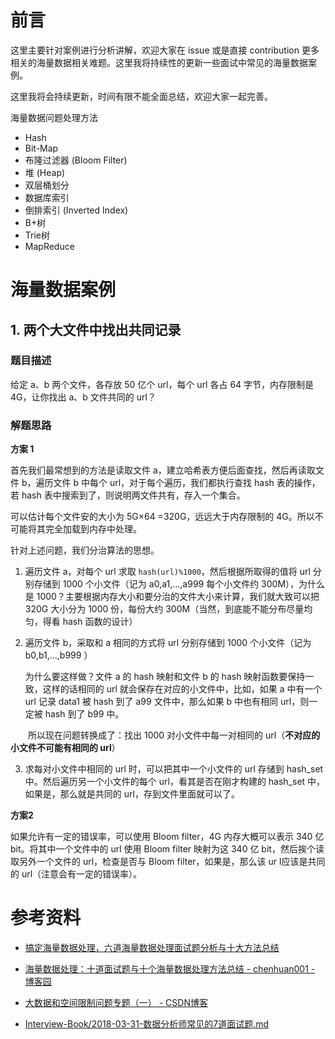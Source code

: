# 前言

这里主要针对案例进行分析讲解，欢迎大家在 issue 或是直接 contribution 更多相关的海量数据相关难题。这里我将持续性的更新一些面试中常见的海量数据案例。

这里我将会持续更新，时间有限不能全面总结，欢迎大家一起完善。



海量数据问题处理方法

- Hash
- Bit-Map
- 布隆过滤器 (Bloom Filter)
- 堆 (Heap)
- 双层桶划分
- 数据库索引
- 倒排索引 (Inverted Index)
- B+树
- Trie树
- MapReduce 



# 海量数据案例

## 1. 两个大文件中找出共同记录

### 题目描述

给定 a、b 两个文件，各存放 50 亿个 url，每个 url 各占 64 字节，内存限制是 4G，让你找出 a、b 文件共同的 url？

### 解题思路

**方案 1**

首先我们最常想到的方法是读取文件 a，建立哈希表方便后面查找，然后再读取文件 b，遍历文件 b 中每个 url，对于每个遍历，我们都执行查找 hash 表的操作，若 hash 表中搜索到了，则说明两文件共有，存入一个集合。

可以估计每个文件安的大小为 5G×64 =320G，远远大于内存限制的 4G。所以不可能将其完全加载到内存中处理。

针对上述问题，我们分治算法的思想。

1. 遍历文件 a，对每个 url 求取 `hash(url)%1000`，然后根据所取得的值将 url 分别存储到 1000 个小文件（记为 a0,a1,...,a999 每个小文件约 300M），为什么是 1000？主要根据内存大小和要分治的文件大小来计算，我们就大致可以把 320G 大小分为 1000 份，每份大约 300M（当然，到底能不能分布尽量均匀，得看 hash 函数的设计）

2. 遍历文件 b，采取和 a 相同的方式将 url 分别存储到 1000 个小文件（记为 b0,b1,...,b999 ）

   为什么要这样做？文件 a 的 hash 映射和文件 b 的 hash 映射函数要保持一致，这样的话相同的 url 就会保存在对应的小文件中，比如，如果 a 中有一个 url 记录 data1 被 hash 到了 a99 文件中，那么如果 b 中也有相同 url，则一定被 hash 到了 b99 中。


　　所以现在问题转换成了：找出 1000 对小文件中每一对相同的 url（**不对应的小文件不可能有相同的 url**）

3. 求每对小文件中相同的 url 时，可以把其中一个小文件的 url 存储到 hash_set 中。然后遍历另一个小文件的每个 url，看其是否在刚才构建的 hash_set 中，如果是，那么就是共同的 url，存到文件里面就可以了。



**方案2**

如果允许有一定的错误率，可以使用 Bloom filter，4G 内存大概可以表示 340 亿 bit。将其中一个文件中的 url 使用 Bloom filter 映射为这 340 亿 bit，然后挨个读取另外一个文件的 url，检查是否与 Bloom filter，如果是，那么该 ur l应该是共同的 url（注意会有一定的错误率）。





# 参考资料

- [搞定海量数据处理，六道海量数据处理面试题分析与十大方法总结](https://zhuanlan.zhihu.com/p/40430913)
- [海量数据处理：十道面试题与十个海量数据处理方法总结 - chenhuan001 - 博客园](https://www.cnblogs.com/chenhuan001/p/5866916.html)
- [大数据和空间限制问题专题（一） - CSDN博客](https://blog.csdn.net/qq_21688757/article/details/53993096)

- [Interview-Book/2018-03-31-数据分析师常见的7道面试题.md](https://github.com/ZuoAndroid/Interview-Book/blob/df3b37cf80de59015c6c3651b1e588d9cbeac889/%E9%9D%A2%E8%AF%95%E9%A2%98/2018-03-31-%E6%95%B0%E6%8D%AE%E5%88%86%E6%9E%90%E5%B8%88%E5%B8%B8%E8%A7%81%E7%9A%847%E9%81%93%E9%9D%A2%E8%AF%95%E9%A2%98.md)

